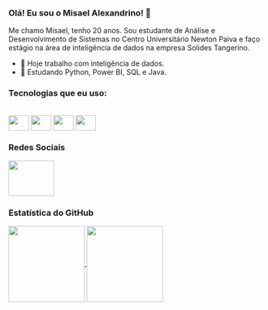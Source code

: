 ### Olá! Eu sou o Misael Alexandrino! 👋
Me chamo Misael, tenho 20 anos. Sou estudante de Análise e Desenvolvimento de Sistemas no Centro Universitário Newton Paiva e faço estágio na área de inteligência de dados na empresa Solides Tangerino.

- 🔭 Hoje trabalho com inteligência de dados. 
- 🌱 Estudando Python, Power BI, SQL e Java.
  
### Tecnologias que eu uso:
<div style = "display: inline_block"><br> 
<img align = "center" height = "30" width = "40" src="https://cdn.jsdelivr.net/gh/devicons/devicon/icons/python/python-original.svg" />
<img align = "center" height = "30" width = "40" src="https://cdn.jsdelivr.net/gh/devicons/devicon/icons/mysql/mysql-original.svg" />
<img align = "center" height = "30" width = "40" src="https://cdn.jsdelivr.net/gh/devicons/devicon/icons/java/java-original.svg" />
<img align = "center" height = "30" width = "40" src="https://cdn.jsdelivr.net/gh/devicons/devicon/icons/c/c-original.svg" />       
</div>

### Redes Sociais
<div>
<a href = "https://www.linkedin.com/in/misael-alexandrino/" target="_blank"><img align = "center" height = "70" width = "90" src="https://cdn.jsdelivr.net/gh/devicons/devicon/icons/linkedin/linkedin-original-wordmark.svg" target="_blank"></a>      
</div>

### Estatística do GitHub
<a href="https://github.com/MisaelAGS/github-readme-stats">
  <img height=150 align="center" src="https://github-readme-stats.vercel.app/api?username=MisaelAGS&show_icons=true&theme=tokyonight" />
</a>
<a href="https://github.com/MisaelAGS/convoychat">
  <img height=150 align="center" src="https://github-readme-stats.vercel.app/api/top-langs?username=MisaelAGS&show_icons=true&theme=tokyonight&layout=donut&langs_count=8&card_width=320" />
</a>


##

